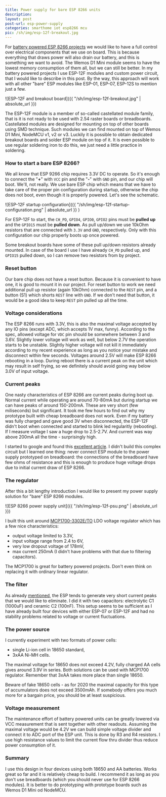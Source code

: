 ```yaml
---
title: Power supply for bare ESP 8266 units
description: 
layout: post
post-url: esp-power-supply
categories: smarthome iot esp8266 mcu
pic: /sh/img/esp-12f-breakout.jpg
---
```

For [battery powered ESP 8266 projects][weather-station-1] we would like to have a full control over electrical components that we use on board. This is because everything that draws power will also drain our battery, and this is something we want to avoid. The Wemos D1 Mini module seems to have the lowest memory consumption of them all, but we can still be better. In my battery powered projects I use ESP-12F modules and custom power circuit, that I would like to describe in this post. By the way, this approach will work with all other "bare" ESP modules like ESP-01, ESP-07, ESP-12S to mention just a few.

![ESP-12F and breakout board]({{  "/sh/img/esp-12f-breakout.jpg" | absolute_url }})

The ESP-12F module is a member of so-called castellated module family, that is it is not ready to be used with 2.54 raster boards or breadboards. Castellated modules are designed for mounting on top of other boards using SMD technique. Such modules we can find mounted on top of Wemos D1 Mini, NodeMCU v1, v2 or v3. Luckily it is possible to obtain dedicated breakout boards and solder ESP module on top of it. It is even possible to use regular soldering iron to do this, we just need a little practice in soldering.

### How to start a bare ESP 8266?
We all know that ESP 9266 chip requires 3.3V DC to operate. So it's enough to connect the "**+**" with `VCC` pin and the "**-**" with `GND` pin, and our chip will boot. We'll, not really. We use bare ESP chip which means that we have to take care of the proper pin configuration during startup, otherwise the chip does not boot, even though it is properly powered. Let's see the schematic.

![ESP-12F startup configuration]({{ "/sh/img/esp-12f-startup-configuration.png" | absolute_url }} )

For ESP-12F to start, the `CH_PD`, `GPIO4`, `GPIO0`, `GPIO2` pins must be **pulled up** and the `GPIO15` must be **pulled down**. As pull up/down we use 10kOhm resistors that are connected with `3.3V` and `GND`, respectively. Only with this configuration our chip properly boots up once powered.

Some breakout boards have some of these pull up/down resistors already mounted. In case of the board I use I have already `CH_PD` pulled up, and `GPIO15` pulled down, so I can remove two resistors from by project.

### Reset button
Our bare chip does not have a reset button. Because it is convenient to have one, it is good to mount it in our project. For reset button to work we need additional pull up resistor (again 10kOhm) connected to the `REST` pin, and a button (S1) which shorts `REST` line with `GND`. If we don't need that button, it would be a good idea to keep `REST` pin pulled up all the time.

### Voltage considerations
The ESP 8266 runs with 3.3V, this is also the maximal voltage accepted by any IO pins (except ADC, which accepts 1V max, funny). According to the spec, allowed voltage for `VDC` pin should be somewhere between 3 and 3.6V. Slightly lower voltage will work as well, but below 2.7V the operation starts to be unstable. Slightly higher voltage will not kill it immediately according to my recent experience as long as you notice your mistake and disconnect within few seconds. Voltages around 2.5V will make ESP 8266 rebooting in a loop. During reboot there is a current peak on the unit which may result in self frying, so we definitely should avoid going way below 3.0V of input voltage.

### Current peaks
One nasty characteristics of ESP 8266 are current peaks during boot up. Normal current while operating are around 70-80mA but during startup we can have peaks of around 150-200mA. These are very short (few miliseconds) but significant. It took me few hours to find out why my prototype built with cheap breadboard does not work. Even if my battery was fully charged and gave good 3V when disconnected, the ESP-12F didn't boot when connected and started to blink led regularitly (rebooting). If I measure voltage I saw a huge drop to 2.5-2.7V. And current was way above 200mA all the time - surprisingly high.

I started to google and found this [excellent article][self-destruct]. I didn't build this complex circuit but I learned one thing: never connect ESP module to the power supply prototyped on breadboard: the connections of the breadboard have few ohms of resistance and this is enough to produce huge voltage drops due to initial current draw of ESP 8266.

### The regulator
After this a bit lengthy introduction I would like to present my power supply solution for "bare" ESP 8266 modules.

![ESP 8266 power supply unit]({{ "/sh/img/esp-12f-psu.png" | absolute_url }})

I built this unit around [MCP1700-3302E/TO][ldo] LDO voltage regulator which has a few nice characteristics:
* output voltage limited to 3.3V,
* input voltage range from 2.4 to 6V,
* very low dropout voltage of 178mV,
* max current 250mA (I didn't have problems with that due to filtering capacitors).

The MCP1700 is great for battery powered projects. Don't even think on replacing it with ordinary linear regulator.

### The filter
As already [mentioned][self-destruct], the ESP tends to generate very short current peaks that we would like to eliminate. I did it with two capacitors: electrolytic C1 (1000uF) and ceramic C2 (100nF). This setup seems to be sufficient as I have already built four devices with either ESP-07 or ESP-12F and had no stability problems related to voltage or current fluctuations.

### The power source
I currently experiment with two formats of power cells:
* single Li-ion cell in 18650 standard,
* 3xAA Ni-MH cells.

The maximal voltage for 18650 does not exceed 4.2V, fully charged AA cells gives around 3.9V in series. Both solutions can be used with MCP1700 regulator. Remember that 3xAA takes more place than single 18650.

Beware of fake 18650 cells - as for 2020 the maximal capacity for this type of accumulators does not exceed 3500mAh. If somebody offers you much more for a bargain price, you should be at least suspicious.

### Voltage measurement
The maintenance effort of battery powered units can be greatly lowered via VCC measurement that is sent together with other readouts. Assuming the maximal voltage would be 4.2V we can build simple voltage divider and connect it to ADC port of the ESP unit. This is done by R3 and R4 resistors. I use high resistance values to limit the current flow thru divider thus reduce power consumption of it.

### Summary
I use this design in four devices using both 18650 and AA batteries. Works great so far and it is relatively cheap to build. I recommend it as long as you don't use breadboards (which you should never use for ESP 8266 modules). It is better to do prototyping with prototype boards such as Wemos D1 Mini od NodeMCU.

[weather-station-1]: esp8266-weather-station-1
[self-destruct]: https://www.ondrovo.com/a/20170205-esp-self-destruct/
[ldo]: https://randomnerdtutorials.com/esp8266-voltage-regulator-lipo-and-li-ion-batteries/